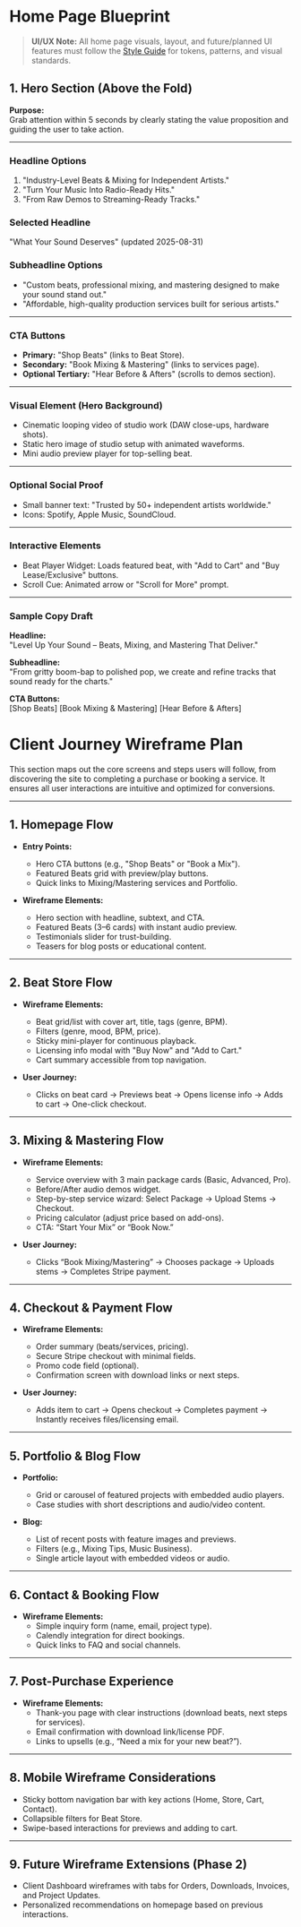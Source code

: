 

# Home Page Blueprint

> **UI/UX Note:** All home page visuals, layout, and future/planned UI features must follow the [Style Guide](./style_guide.md) for tokens, patterns, and visual standards.

## 1. Hero Section (Above the Fold)

**Purpose:**  
Grab attention within 5 seconds by clearly stating the value proposition and guiding the user to take action.

---

### **Headline Options**
1. "Industry-Level Beats & Mixing for Independent Artists."
2. "Turn Your Music Into Radio-Ready Hits."
3. "From Raw Demos to Streaming-Ready Tracks."

### **Selected Headline**
"What Your Sound Deserves" (updated 2025-08-31)

### **Subheadline Options**
- "Custom beats, professional mixing, and mastering designed to make your sound stand out."
- "Affordable, high-quality production services built for serious artists."

---

### **CTA Buttons**
- **Primary:** "Shop Beats" (links to Beat Store).
- **Secondary:** "Book Mixing & Mastering" (links to services page).
- **Optional Tertiary:** "Hear Before & Afters" (scrolls to demos section).

---

### **Visual Element (Hero Background)**
- Cinematic looping video of studio work (DAW close-ups, hardware shots).
- Static hero image of studio setup with animated waveforms.
- Mini audio preview player for top-selling beat.

---

### **Optional Social Proof**
- Small banner text: "Trusted by 50+ independent artists worldwide."
- Icons: Spotify, Apple Music, SoundCloud.

---

### **Interactive Elements**
- Beat Player Widget: Loads featured beat, with "Add to Cart" and "Buy Lease/Exclusive" buttons.
- Scroll Cue: Animated arrow or "Scroll for More" prompt.

---

### **Sample Copy Draft**
**Headline:**  
"Level Up Your Sound – Beats, Mixing, and Mastering That Deliver."

**Subheadline:**  
"From gritty boom-bap to polished pop, we create and refine tracks that sound ready for the charts."

**CTA Buttons:**  
[Shop Beats] [Book Mixing & Mastering] [Hear Before & Afters]

# Client Journey Wireframe Plan

This section maps out the core screens and steps users will follow, from discovering the site to completing a purchase or booking a service. It ensures all user interactions are intuitive and optimized for conversions.

---

## **1. Homepage Flow**
- **Entry Points:**  
  - Hero CTA buttons (e.g., "Shop Beats" or "Book a Mix").  
  - Featured Beats grid with preview/play buttons.  
  - Quick links to Mixing/Mastering services and Portfolio.  

- **Wireframe Elements:**  
  - Hero section with headline, subtext, and CTA.  
  - Featured Beats (3–6 cards) with instant audio preview.  
  - Testimonials slider for trust-building.  
  - Teasers for blog posts or educational content.  

---

## **2. Beat Store Flow**
- **Wireframe Elements:**  
  - Beat grid/list with cover art, title, tags (genre, BPM).  
  - Filters (genre, mood, BPM, price).  
  - Sticky mini-player for continuous playback.  
  - Licensing info modal with "Buy Now" and "Add to Cart."  
  - Cart summary accessible from top navigation.  

- **User Journey:**  
  - Clicks on beat card → Previews beat → Opens license info → Adds to cart → One-click checkout.

---

## **3. Mixing & Mastering Flow**
- **Wireframe Elements:**  
  - Service overview with 3 main package cards (Basic, Advanced, Pro).  
  - Before/After audio demos widget.  
  - Step-by-step service wizard: Select Package → Upload Stems → Checkout.  
  - Pricing calculator (adjust price based on add-ons).  
  - CTA: “Start Your Mix” or “Book Now.”  

- **User Journey:**  
  - Clicks “Book Mixing/Mastering” → Chooses package → Uploads stems → Completes Stripe payment.

---

## **4. Checkout & Payment Flow**
- **Wireframe Elements:**  
  - Order summary (beats/services, pricing).  
  - Secure Stripe checkout with minimal fields.  
  - Promo code field (optional).  
  - Confirmation screen with download links or next steps.  

- **User Journey:**  
  - Adds item to cart → Opens checkout → Completes payment → Instantly receives files/licensing email.

---

## **5. Portfolio & Blog Flow**
- **Portfolio:**  
  - Grid or carousel of featured projects with embedded audio players.  
  - Case studies with short descriptions and audio/video content.  

- **Blog:**  
  - List of recent posts with feature images and previews.  
  - Filters (e.g., Mixing Tips, Music Business).  
  - Single article layout with embedded videos or audio.  

---

## **6. Contact & Booking Flow**
- **Wireframe Elements:**  
  - Simple inquiry form (name, email, project type).  
  - Calendly integration for direct bookings.  
  - Quick links to FAQ and social channels.  

---

## **7. Post-Purchase Experience**
- **Wireframe Elements:**  
  - Thank-you page with clear instructions (download beats, next steps for services).  
  - Email confirmation with download link/license PDF.  
  - Links to upsells (e.g., “Need a mix for your new beat?”).  

---

## **8. Mobile Wireframe Considerations**
- Sticky bottom navigation bar with key actions (Home, Store, Cart, Contact).  
- Collapsible filters for Beat Store.  
- Swipe-based interactions for previews and adding to cart.

---

## **9. Future Wireframe Extensions (Phase 2)**
- Client Dashboard wireframes with tabs for Orders, Downloads, Invoices, and Project Updates.  
- Personalized recommendations on homepage based on previous interactions.